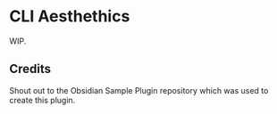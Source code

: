 # CLI Aesthethics

WIP.

## Credits

Shout out to the Obsidian Sample Plugin repository which was used to create this plugin.

<!-- # Obsidian Sample Plugin -->

<!-- This is a sample plugin for Obsidian (https://obsidian.md). -->

<!-- This project uses TypeScript to provide type checking and documentation. -->
<!-- The repo depends on the latest plugin API (obsidian.d.ts) in TypeScript Definition format, which contains TSDoc comments describing what it does. -->

<!-- This sample plugin demonstrates some of the basic functionality the plugin API can do. -->
<!-- - Adds a ribbon icon, which shows a Notice when clicked. -->
<!-- - Adds a command "Open Sample Modal" which opens a Modal. -->
<!-- - Adds a plugin setting tab to the settings page. -->
<!-- - Registers a global click event and output 'click' to the console. -->
<!-- - Registers a global interval which logs 'setInterval' to the console. -->

<!-- ## First time developing plugins? -->

<!-- Quick starting guide for new plugin devs: -->

<!-- - Check if [someone already developed a plugin for what you want](https://obsidian.md/plugins)! There might be an existing plugin similar enough that you can partner up with. -->
<!-- - Make a copy of this repo as a template with the "Use this template" button (login to GitHub if you don't see it). -->
<!-- - Clone your repo to a local development folder. For convenience, you can place this folder in your `.obsidian/plugins/your-plugin-name` folder. -->
<!-- - Install NodeJS, then run `npm i` in the command line under your repo folder. -->
<!-- - Run `npm run dev` to compile your plugin from `main.ts` to `main.js`. -->
<!-- - Make changes to `main.ts` (or create new `.ts` files). Those changes should be automatically compiled into `main.js`. -->
<!-- - Reload Obsidian to load the new version of your plugin. -->
<!-- - Enable plugin in settings window. -->
<!-- - For updates to the Obsidian API run `npm update` in the command line under your repo folder. -->

<!-- ## Releasing new releases -->

<!-- - Update your `manifest.json` with your new version number, such as `1.0.1`, and the minimum Obsidian version required for your latest release. -->
<!-- - Update your `versions.json` file with `"new-plugin-version": "minimum-obsidian-version"` so older versions of Obsidian can download an older version of your plugin that's compatible. -->
<!-- - Create new GitHub release using your new version number as the "Tag version". Use the exact version number, don't include a prefix `v`. See here for an example: https://github.com/obsidianmd/obsidian-sample-plugin/releases -->
<!-- - Upload the files `manifest.json`, `main.js`, `styles.css` as binary attachments. Note: The manifest.json file must be in two places, first the root path of your repository and also in the release. -->
<!-- - Publish the release. -->

<!-- > You can simplify the version bump process by running `npm version patch`, `npm version minor` or `npm version major` after updating `minAppVersion` manually in `manifest.json`. -->
<!-- > The command will bump version in `manifest.json` and `package.json`, and add the entry for the new version to `versions.json` -->

<!-- ## Adding your plugin to the community plugin list -->

<!-- - Check the [plugin guidelines](https://docs.obsidian.md/Plugins/Releasing/Plugin+guidelines). -->
<!-- - Publish an initial version. -->
<!-- - Make sure you have a `README.md` file in the root of your repo. -->
<!-- - Make a pull request at https://github.com/obsidianmd/obsidian-releases to add your plugin. -->

<!-- ## How to use -->

<!-- - Clone this repo. -->
<!-- - Make sure your NodeJS is at least v16 (`node --version`). -->
<!-- - `npm i` or `yarn` to install dependencies. -->
<!-- - `npm run dev` to start compilation in watch mode. -->

<!-- ## Manually installing the plugin -->

<!-- - Copy over `main.js`, `styles.css`, `manifest.json` to your vault `VaultFolder/.obsidian/plugins/your-plugin-id/`. -->

<!-- ## Improve code quality with eslint (optional) -->
<!-- - [ESLint](https://eslint.org/) is a tool that analyzes your code to quickly find problems. You can run ESLint against your plugin to find common bugs and ways to improve your code. --> 
<!-- - To use eslint with this project, make sure to install eslint from terminal: -->
<!--   - `npm install -g eslint` -->
<!-- - To use eslint to analyze this project use this command: -->
<!--   - `eslint main.ts` -->
<!--   - eslint will then create a report with suggestions for code improvement by file and line number. -->
<!-- - If your source code is in a folder, such as `src`, you can use eslint with this command to analyze all files in that folder: -->
<!--   - `eslint .\src\` -->

<!-- ## Funding URL -->

<!-- You can include funding URLs where people who use your plugin can financially support it. -->

<!-- The simple way is to set the `fundingUrl` field to your link in your `manifest.json` file: -->

<!-- ```json -->
<!-- { -->
<!--     "fundingUrl": "https://buymeacoffee.com" -->
<!-- } -->
<!-- ``` -->

<!-- If you have multiple URLs, you can also do: -->

<!-- ```json -->
<!-- { -->
<!--     "fundingUrl": { -->
<!--         "Buy Me a Coffee": "https://buymeacoffee.com", -->
<!--         "GitHub Sponsor": "https://github.com/sponsors", -->
<!--         "Patreon": "https://www.patreon.com/" -->
<!--     } -->
<!-- } -->
<!-- ``` -->

<!-- ## API Documentation -->

<!-- See https://github.com/obsidianmd/obsidian-api -->

